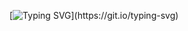 [![Typing SVG](https://readme-typing-svg.demolab.com?font=Fira+Code&pause=1000&color=FF6D00&width=435&lines=Hi+there+%F0%9F%91%8B+++I'm+Gyuri+Kim.)](https://git.io/typing-svg)

<!--
**gyulls2/gyulls2** is a ✨ _special_ ✨ repository because its `README.md` (this file) appears on your GitHub profile.

Here are some ideas to get you started:

- 🔭 I’m currently working on ...
- 🌱 I’m currently learning ...
- 👯 I’m looking to collaborate on ...
- 🤔 I’m looking for help with ...
- 💬 Ask me about ...
- 📫 How to reach me: ...
- 😄 Pronouns: ...
- ⚡ Fun fact: ...
-->
